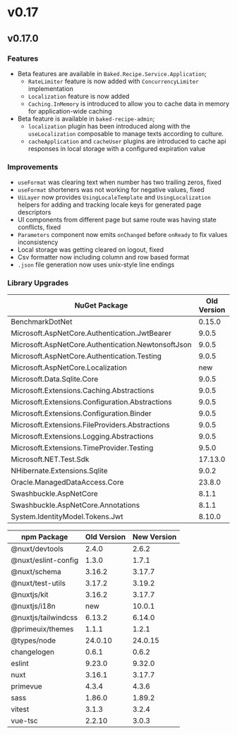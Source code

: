 # v0.17

## v0.17.0

### Features

- Beta features are available in `Baked.Recipe.Service.Application`;
  - `RateLimiter` feature is now added with `ConcurrencyLimiter` implementation
  - `Localization` feature is now added
  - `Caching.InMemory` is introduced to allow you to cache data in memory for
    application-wide caching
- Beta feature is available in `baked-recipe-admin`;
  - `localization` plugin has been introduced along with the `useLocalization`
    composable to manage texts according to culture.
  - `cacheApplication` and `cacheUser` plugins are introduced to cache api
    responses in local storage with a configured expiration value

### Improvements

- `useFormat` was clearing text when number has two trailing zeros, fixed
- `useFormat` shorteners was not working for negative values, fixed
- `UiLayer` now provides `UsingLocaleTemplate` and `UsingLocalization` helpers
  for adding and tracking locale keys for generated page descriptors
- UI components from different page but same route was having state conflicts,
  fixed
- `Parameters` component now emits `onChanged` before `onReady` to fix values
  inconsistency
- Local storage was getting cleared on logout, fixed
- Csv formatter now including column and row based format
- `.json` file generation now uses unix-style line endings

### Library Upgrades

| NuGet Package                                      | Old Version | New Version |
| ---                                                | ---         | ---         |
| BenchmarkDotNet                                    | 0.15.0      | 0.15.2      |
| Microsoft.AspNetCore.Authentication.JwtBearer      | 9.0.5       | 9.0.7       |
| Microsoft.AspNetCore.Authentication.NewtonsoftJson | 9.0.5       | 9.0.7       |
| Microsoft.AspNetCore.Authentication.Testing        | 9.0.5       | 9.0.7       |
| Microsoft.AspNetCore.Localization                  | new         | 2.3.0       |
| Microsoft.Data.Sqlite.Core                         | 9.0.5       | 9.0.7       |
| Microsoft.Extensions.Caching.Abstractions          | 9.0.5       | 9.0.7       |
| Microsoft.Extensions.Configuration.Abstractions    | 9.0.5       | 9.0.7       |
| Microsoft.Extensions.Configuration.Binder          | 9.0.5       | 9.0.7       |
| Microsoft.Extensions.FileProviders.Abstractions    | 9.0.5       | 9.0.7       |
| Microsoft.Extensions.Logging.Abstractions          | 9.0.5       | 9.0.7       |
| Microsoft.Extensions.TimeProvider.Testing          | 9.5.0       | 9.7.0       |
| Microsoft.NET.Test.Sdk                             | 17.13.0     | 17.14.1     |
| NHibernate.Extensions.Sqlite                       | 9.0.2       | 9.0.5       |
| Oracle.ManagedDataAccess.Core                      | 23.8.0      | 23.9.1      |
| Swashbuckle.AspNetCore                             | 8.1.1       | 9.0.3       |
| Swashbuckle.AspNetCore.Annotations                 | 8.1.1       | 9.0.3       |
| System.IdentityModel.Tokens.Jwt                    | 8.10.0      | 8.12.1      |

| npm Package         | Old Version | New Version |
| ---                 | ---         | ---         |
| @nuxt/devtools      | 2.4.0       | 2.6.2       |
| @nuxt/eslint-config | 1.3.0       | 1.7.1       |
| @nuxt/schema        | 3.16.2      | 3.17.7      |
| @nuxt/test-utils    | 3.17.2      | 3.19.2      |
| @nuxtjs/kit         | 3.16.2      | 3.17.7      |
| @nuxtjs/i18n        | new         | 10.0.1      |
| @nuxtjs/tailwindcss | 6.13.2      | 6.14.0      |
| @primeuix/themes    | 1.1.1       | 1.2.1       |
| @types/node         | 24.0.10     | 24.0.15     |
| changelogen         | 0.6.1       | 0.6.2       |
| eslint              | 9.23.0      | 9.32.0      |
| nuxt                | 3.16.1      | 3.17.7      |
| primevue            | 4.3.4       | 4.3.6       |
| sass                | 1.86.0      | 1.89.2      |
| vitest              | 3.1.3       | 3.2.4       |
| vue-tsc             | 2.2.10      | 3.0.3       |

